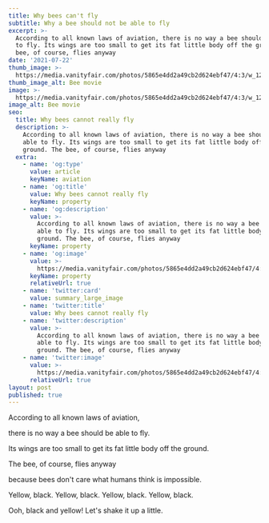 ```yaml
---
title: Why bees can't fly
subtitle: Why a bee should not be able to fly
excerpt: >-
  According to all known laws of aviation, there is no way a bee should be able
  to fly. Its wings are too small to get its fat little body off the ground. The
  bee, of course, flies anyway
date: '2021-07-22'
thumb_image: >-
  https://media.vanityfair.com/photos/5865e4dd2a49cb2d624ebf47/4:3/w_1280,h_960,c_limit/bee-movie-2016-sequel.jpg
thumb_image_alt: Bee movie
image: >-
  https://media.vanityfair.com/photos/5865e4dd2a49cb2d624ebf47/4:3/w_1280,h_960,c_limit/bee-movie-2016-sequel.jpg
image_alt: Bee movie
seo:
  title: Why bees cannot really fly
  description: >-
    According to all known laws of aviation, there is no way a bee should be
    able to fly. Its wings are too small to get its fat little body off the
    ground. The bee, of course, flies anyway
  extra:
    - name: 'og:type'
      value: article
      keyName: aviation
    - name: 'og:title'
      value: Why bees cannot really fly
      keyName: property
    - name: 'og:description'
      value: >-
        According to all known laws of aviation, there is no way a bee should be
        able to fly. Its wings are too small to get its fat little body off the
        ground. The bee, of course, flies anyway
      keyName: property
    - name: 'og:image'
      value: >-
        https://media.vanityfair.com/photos/5865e4dd2a49cb2d624ebf47/4:3/w_1280,h_960,c_limit/bee-movie-2016-sequel.jpg
      keyName: property
      relativeUrl: true
    - name: 'twitter:card'
      value: summary_large_image
    - name: 'twitter:title'
      value: Why bees cannot really fly
    - name: 'twitter:description'
      value: >-
        According to all known laws of aviation, there is no way a bee should be
        able to fly. Its wings are too small to get its fat little body off the
        ground. The bee, of course, flies anyway
    - name: 'twitter:image'
      value: >-
        https://media.vanityfair.com/photos/5865e4dd2a49cb2d624ebf47/4:3/w_1280,h_960,c_limit/bee-movie-2016-sequel.jpg
      relativeUrl: true
layout: post
published: true
---
```

According to all known laws
of aviation,

  
there is no way a bee
should be able to fly.

  
Its wings are too small to get
its fat little body off the ground.

  
The bee, of course, flies anyway

  
because bees don't care
what humans think is impossible.

  
Yellow, black. Yellow, black.
Yellow, black. Yellow, black.

  
Ooh, black and yellow!
Let's shake it up a little.
